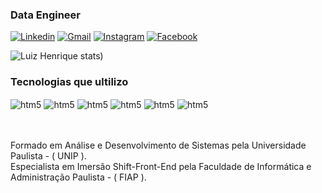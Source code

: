
### Data Engineer 

[![Linkedin](https://img.shields.io/badge/LinkedIn-0077B5?style=for-the-badge&logo=linkedin&logoColor=white)](https://linkedin.com/in/luiz-henrique-200779144/)
[![Gmail](https://img.shields.io/badge/Gmail-D14836?style=for-the-badge&logo=gmail&logoColor=white)](https://luiz.lhrodrigues@gmail.com)
[![Instagram](https://img.shields.io/badge/Instagram-E4405F?style=for-the-badge&logo=instagram&logoColor=white)](https://instagram.com/henrique.lhr)
[![Facebook](https://img.shields.io/badge/Facebook-1877F2?style=for-the-badge&logo=facebook&logoColor=white)](https://facebook.com/henrique.lankaster)

![Luiz Henrique stats](https://github-readme-stats.vercel.app/api?username=anuraghazra&show_icons=true&theme=dark))

### Tecnologias que ultilizo

<div style="display: inline_block">
    <img align="center" alt="htm5" src="https://img.shields.io/badge/Python-14354C?style=for-the-badge&logo=python&logoColor=white" />
    <img align="center" alt="htm5" src="https://img.shields.io/badge/Django-092E20?style=for-the-badge&logo=django&logoColor=white" />
    <img align="center" alt="htm5" src="https://img.shields.io/badge/MySQL-00000F?style=for-the-badge&logo=mysql&logoColor=white" />
    <img align="center" alt="htm5" src="https://img.shields.io/badge/Tableau-E97627?style=for-the-badge&logo=Tableau&logoColor=white" />
    <img align="center" alt="htm5" src="https://img.shields.io/badge/Amazon_AWS-232F3E?style=for-the-badge&logo=amazon-aws&logoColor=white" />
    <img align="center" alt="htm5" src="https://img.shields.io/badge/Spark%20AR-FF5C83?style=for-the-badge&logo=Spark AR&logoColor=white" /><br><br>
</div><br>

Formado em Análise e Desenvolvimento de Sistemas pela Universidade Paulista - ( UNIP ). <br>
Especialista em Imersão Shift-Front-End pela Faculdade de Informática e Administração Paulista - ( FIAP ).
